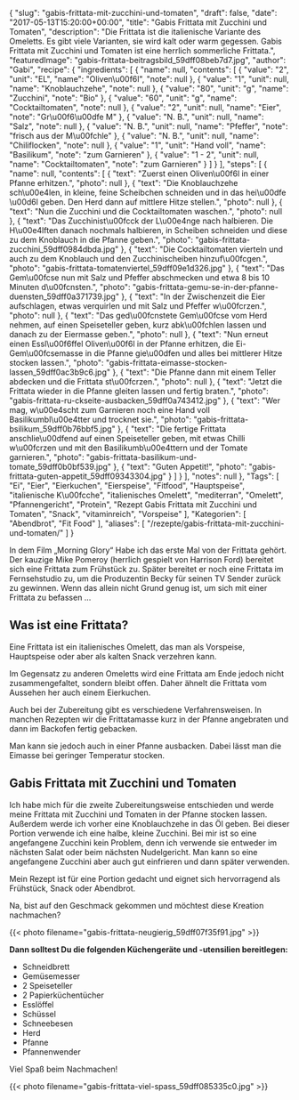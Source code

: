 {
    "slug": "gabis-frittata-mit-zucchini-und-tomaten",
    "draft": false,
    "date": "2017-05-13T15:20:00+00:00",
    "title": "Gabis Frittata mit Zucchini und Tomaten",
    "description": "Die Frittata ist die italienische Variante des Omeletts. Es gibt viele Varianten, sie wird kalt oder warm gegessen. Gabis Frittata mit Zucchini und Tomaten ist eine herrlich sommerliche Frittata.",
    "featuredImage": "gabis-frittata-beitragsbild_59dff08beb7d7.jpg",
    "author": "Gabi",
    "recipe": {
        "ingredients": [
            {
                "name": null,
                "contents": [
                    {
                        "value": "2",
                        "unit": "EL",
                        "name": "Oliven\u00f6l",
                        "note": null
                    },
                    {
                        "value": "1",
                        "unit": null,
                        "name": "Knoblauchzehe",
                        "note": null
                    },
                    {
                        "value": "80",
                        "unit": "g",
                        "name": "Zucchini",
                        "note": "Bio"
                    },
                    {
                        "value": "60",
                        "unit": "g",
                        "name": "Cocktailtomaten",
                        "note": null
                    },
                    {
                        "value": "2",
                        "unit": null,
                        "name": "Eier",
                        "note": "Gr\u00f6\u00dfe M"
                    },
                    {
                        "value": "N. B.",
                        "unit": null,
                        "name": "Salz",
                        "note": null
                    },
                    {
                        "value": "N. B.",
                        "unit": null,
                        "name": "Pfeffer",
                        "note": "frisch aus der M\u00fchle"
                    },
                    {
                        "value": "N. B.",
                        "unit": null,
                        "name": "Chiliflocken",
                        "note": null
                    },
                    {
                        "value": "1",
                        "unit": "Hand voll",
                        "name": "Basilikum",
                        "note": "zum Garnieren"
                    },
                    {
                        "value": "1 - 2",
                        "unit": null,
                        "name": "Cocktailtomaten",
                        "note": "zum Garnieren"
                    }
                ]
            }
        ],
        "steps": [
            {
                "name": null,
                "contents": [
                    {
                        "text": "Zuerst einen Oliven\u00f6l in einer Pfanne erhitzen.",
                        "photo": null
                    },
                    {
                        "text": "Die Knoblauchzehe sch\u00e4len, in kleine, feine Scheibchen schneiden und in das hei\u00dfe \u00d6l geben. Den Herd dann auf mittlere Hitze stellen.",
                        "photo": null
                    },
                    {
                        "text": "Nun die Zucchini und die Cocktailtomaten waschen.",
                        "photo": null
                    },
                    {
                        "text": "Das Zucchinist\u00fcck der L\u00e4nge nach halbieren. Die H\u00e4lften danach nochmals halbieren, in Scheiben schneiden und diese zu dem Knoblauch in die Pfanne geben.",
                        "photo": "gabis-frittata-zucchini_59dff0984dbda.jpg"
                    },
                    {
                        "text": "Die Cocktailtomaten vierteln und auch zu dem Knoblauch und den Zucchinischeiben hinzuf\u00fcgen.",
                        "photo": "gabis-frittata-tomatenviertel_59dff09e1d326.jpg"
                    },
                    {
                        "text": "Das Gem\u00fcse nun mit Salz und Pfeffer abschmecken und etwa 8 bis 10 Minuten d\u00fcnsten.",
                        "photo": "gabis-frittata-gemu-se-in-der-pfanne-duensten_59dff0a371739.jpg"
                    },
                    {
                        "text": "In der Zwischenzeit die Eier aufschlagen, etwas verquirlen und mit Salz und Pfeffer w\u00fcrzen.",
                        "photo": null
                    },
                    {
                        "text": "Das ged\u00fcnstete Gem\u00fcse vom Herd nehmen, auf einen Speiseteller geben, kurz abk\u00fchlen lassen und danach zu der Eiermasse geben.",
                        "photo": null
                    },
                    {
                        "text": "Nun erneut einen Essl\u00f6ffel Oliven\u00f6l in der Pfanne erhitzen, die Ei-Gem\u00fcsemasse in die Pfanne gie\u00dfen und alles bei mittlerer Hitze stocken lassen.",
                        "photo": "gabis-frittata-eimasse-stocken-lassen_59dff0ac3b9c6.jpg"
                    },
                    {
                        "text": "Die Pfanne dann mit einem Teller abdecken und die Frittata st\u00fcrzen.",
                        "photo": null
                    },
                    {
                        "text": "Jetzt die Frittata wieder in die Pfanne gleiten lassen und fertig braten.",
                        "photo": "gabis-frittata-ru-ckseite-ausbacken_59dff0a743412.jpg"
                    },
                    {
                        "text": "Wer mag, w\u00e4scht zum Garnieren noch eine Hand voll Basilikumbl\u00e4tter und trocknet sie.",
                        "photo": "gabis-frittata-bsilikum_59dff0b76bbf5.jpg"
                    },
                    {
                        "text": "Die fertige Frittata anschlie\u00dfend auf einen Speiseteller geben, mit etwas Chilli w\u00fcrzen und mit den Basilikumb\u00e4ttern und der Tomate garnieren.",
                        "photo": "gabis-frittata-basilikum-und-tomate_59dff0b0bf539.jpg"
                    },
                    {
                        "text": "Guten Appetit!",
                        "photo": "gabis-frittata-guten-appetit_59dff09343304.jpg"
                    }
                ]
            }
        ],
        "notes": null
    },
    "Tags": [
        "Ei",
        "Eier",
        "Eierkuchen",
        "Eierspeise",
        "Fitfood",
        "Hauptspeise",
        "italienische K\u00fcche",
        "italienisches Omelett",
        "mediterran",
        "Omelett",
        "Pfannengericht",
        "Protein",
        "Rezept Gabis Frittata mit Zucchini und Tomaten",
        "Snack",
        "vitaminreich",
        "Vorspeise"
    ],
    "Kategorien": [
        "Abendbrot",
        "Fit Food"
    ],
    "aliases": [
        "\/rezepte\/gabis-frittata-mit-zucchini-und-tomaten\/"
    ]
}

In dem Film &#8222;Morning Glory&#8220; Habe ich das erste Mal von der Frittata gehört. Der kauzige Mike Pomeroy (herrlich gespielt von Harrison Ford) bereitet sich eine Frittata zum Frühstück zu. Später bereitet er noch eine Frittata im Fernsehstudio zu, um die Produzentin Becky für seinen TV Sender zurück zu gewinnen. Wenn das allein nicht Grund genug ist, um sich mit einer Frittata zu befassen &#8230;

## Was ist eine Frittata?

Eine Frittata ist ein italienisches Omelett, das man als Vorspeise, Hauptspeise oder aber als kalten Snack verzehren kann.

Im Gegensatz zu anderen Omeletts wird eine Frittata am Ende jedoch nicht zusammengefaltet, sondern bleibt offen. Daher ähnelt die Frittata vom Aussehen her auch einem Eierkuchen.

Auch bei der Zubereitung gibt es verschiedene Verfahrensweisen. In manchen Rezepten wir die Frittatamasse kurz in der Pfanne angebraten und dann im Backofen fertig gebacken.

Man kann sie jedoch auch in einer Pfanne ausbacken. Dabei lässt man die Eimasse bei geringer Temperatur stocken.

## Gabis Frittata mit Zucchini und Tomaten

Ich habe mich für die zweite Zubereitungsweise entschieden und werde meine Frittata mit Zucchini und Tomaten in der Pfanne stocken lassen. Außerdem werde ich vorher eine Knoblauchzehe in das Öl geben. Bei dieser Portion verwende ich eine halbe, kleine Zucchini. Bei mir ist so eine angefangene Zucchini kein Problem, denn ich verwende sie entweder im nächsten Salat oder beim nächsten Nudelgericht. Man kann so eine angefangene Zucchini aber auch gut einfrieren und dann später verwenden.

Mein Rezept ist für eine Portion gedacht und eignet sich hervorragend als Frühstück, Snack oder Abendbrot.

Na, bist auf den Geschmack gekommen und möchtest diese Kreation nachmachen?

{{< photo filename="gabis-frittata-neugierig_59dff07f35f91.jpg" >}}

**Dann solltest Du die folgenden Küchengeräte und -utensilien bereitlegen:**

 * Schneidbrett
 * Gemüsemesser
 * 2 Speiseteller
 * 2 Papierküchentücher
 * Esslöffel
 * Schüssel
 * Schneebesen
 * Herd
 * Pfanne
 * Pfannenwender

Viel Spaß beim Nachmachen!

{{< photo filename="gabis-frittata-viel-spass_59dff085335c0.jpg" >}}
